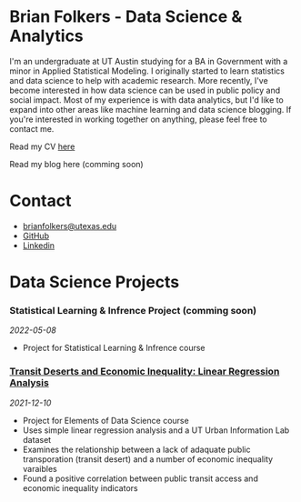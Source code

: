 # Brian Folkers - Data Science & Analytics
I'm an undergraduate at UT Austin studying for a BA in Government with a minor in Applied Statistical Modeling. I originally started to learn statistics and data science to help with academic research. More recently, I've become interested in how data science can be used in public policy and social impact. Most of my experience is with data analytics, but I'd like to expand into other areas like machine learning and data science blogging. If you're interested in working together on anything, please feel free to contact me.

Read my CV [here](https://drive.google.com/file/d/1PDZKe4IQCpqUa8njlCbieDP0ZWr1SY23/view?usp=sharing)

Read my blog here (comming soon)

# Contact
- brianfolkers@utexas.edu
- [GitHub](https://github.com/BriandFolkers)
- [Linkedin](https://www.linkedin.com/in/brian-d-folkers-898a311a2/)

# Data Science Projects
### Statistical Learning & Infrence Project (comming soon)
*2022-05-08*
- Project for Statistical Learning & Infrence course

### [Transit Deserts and Economic Inequality: Linear Regression Analysis](https://github.com/BriandFolkers/DS-Project)
*2021-12-10*
- Project for Elements of Data Science course
- Uses simple linear regression analysis and a UT Urban Information Lab dataset
- Examines the relationship between a lack of adaquate public transporation (transit desert) and a number of economic inequality varaibles
- Found a positive correlation between public transit access and economic inequality indicators
